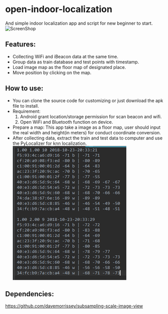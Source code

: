 # open-indoor-localization
And simple indoor localization app and script for new beginner to start.
![ScreenShop](https://github.com/LeslieXong/open-indoor-localization/tree/master/pictures/screenshot.jpg)

## Features:
* Collecting WiFi and iBeacon data at the same time.
* Group data as train database and test points with timestamp.
* Load image map as the floor map of designated place.
* Move position by clicking on the map.

## How to use:
* You can clone the source code for customizing or just download the apk file to install.
* Requirement:
   1. Android grant location/storage permission for scan beacon and wifi.
   2. Open WiFi and Bluetooth function on device.
* Prepare a map: This app take a image as a floor map, user should input the real width and height(in meters) for conduct coordinate conversion.
* After collecting data, extract the train and test data to computer and use the PyLocalizer for knn localization.
![Data format](https://github.com/LeslieXong/open-indoor-localization/blob/master/pictures/data_format.png?raw=true)

## Dependencies:
https://github.com/davemorrissey/subsampling-scale-image-view




